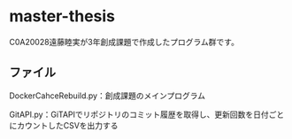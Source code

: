 # master-thesis

C0A20028遠藤睦実が3年創成課題で作成したプログラム群です。

## ファイル

DockerCahceRebuild.py：創成課題のメインプログラム

GitAPI.py：GiTAPIでリポジトリのコミット履歴を取得し、更新回数を日付ごとにカウントしたCSVを出力する
